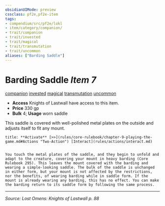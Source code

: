 ```yaml
---
obsidianUIMode: preview
cssclass: pf2e,pf2e-item
tags:
- compendium/src/pf2e/lokl
- item/category/companion/
- trait/companion
- trait/invested
- trait/magical
- trait/transmutation
- trait/uncommon
aliases: ["Barding Saddle"]
---
```

# Barding Saddle *Item 7*  
[companion](companion.md "Companion Item Trait")  [invested](invested.md "Invested Item Trait")  [magical](magical.md "Magical Item Trait")  [transmutation](transmutation.md "Transmutation School Trait")  [uncommon](uncommon.md "Uncommon Rarity Trait")  

- **Access** Knights of Lastwall have access to this item.
- **Price** 330 gp
- **Bulk** 4; **Usage** worn saddle

This saddle is covered with well-polished metal plates on the outside and adjusts itself to fit any mount.

```ad-embed-ability
title: **Activate** [>>](rules/core-rulebook/chapter-9-playing-the-game.md#Actions "Two-Action") [Interact](rules/actions/interact.md)


You touch the metal plates of the saddle, and they begin to unfold and adapt to the creature, covering your mount in heavy barding (Core Rulebook 295). This leaves the mount covered with the barding and wearing a simple-looking saddle. The bulk of the saddle is unchanged in either form, but your mount is not affected by the restrictions, nor the benefits, of wearing barding while in saddle form. If the mount is already wearing any barding, this has no effect. You can make the barding return to its saddle form by following the same process.
```


---
*Source: Lost Omens: Knights of Lastwall p. 88*